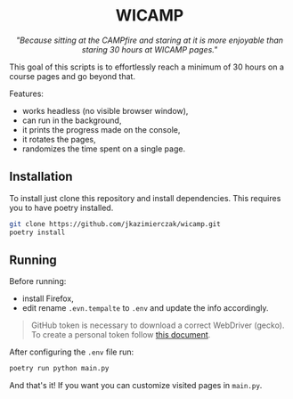 <h1 align="center">WICAMP</h1>
<p align="center"><i>"Because sitting at the CAMPfire and staring at it is more 
  enjoyable than staring 30 hours at WICAMP pages."</i></p>

This goal of this scripts is to effortlessly reach a minimum of 30 hours on a 
course 
pages
and go beyond that.

Features:
* works headless (no visible browser window), 
* can run in the background,
* it prints the progress made on the console,
* it rotates the pages,
* randomizes the time spent on a single page.

## Installation
To install just clone this repository and install dependencies. This 
requires you to have poetry installed.
```bash
git clone https://github.com/jkazimierczak/wicamp.git
poetry install
```

## Running
Before running:
* install Firefox,
* edit rename `.evn.tempalte` to `.env` and update the info 
accordingly.

> GitHub token is necessary to download a correct WebDriver (gecko). To 
> create a personal token follow [this document](https://help.github.com/articles/creating-an-access-token-for-command-line-use).

After configuring the `.env` file run:
```bash
poetry run python main.py
```

And that's it! If you want you can customize visited pages in `main.py`.
